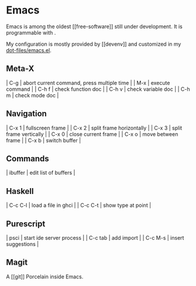 # Emacs

Emacs is among the oldest [[free-software]] still under development.
It is programmable with <emacs-lisp>.

My configuration is mostly provided by [[devenv]] and customized in my [dot-files/emacs.el](https://github.com/TristanCacqueray/dot-files/blob/master/emacs.el).

## Meta-X

| C-g | abort current command, press multiple time |
| M-x | execute command |
| C-h f | check function doc |
| C-h v | check variable doc |
| C-h m | check mode doc |

## Navigation

| C-x 1 | fullscreen frame |
| C-x 2 | split frame horizontally |
| C-x 3 | split frame vertically |
| C-x 0 | close current frame |
| C-x o | move between frame |
| C-x b | switch buffer |

## Commands

| ibuffer | edit list of buffers |

## Haskell

| C-c C-l | load a file in ghci |
| C-c C-t | show type at point |

## Purescript

| psci | start ide server process |
| C-c tab | add import |
| C-c M-s | insert suggestions |

## Magit

A [[git]] Porcelain inside Emacs.
